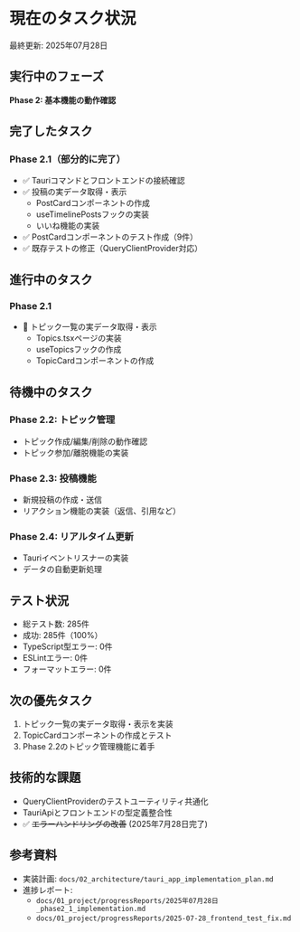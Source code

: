 # 現在のタスク状況
最終更新: 2025年07月28日

## 実行中のフェーズ
**Phase 2: 基本機能の動作確認**

## 完了したタスク
### Phase 2.1（部分的に完了）
- ✅ Tauriコマンドとフロントエンドの接続確認
- ✅ 投稿の実データ取得・表示
  - PostCardコンポーネントの作成
  - useTimelinePostsフックの実装
  - いいね機能の実装
- ✅ PostCardコンポーネントのテスト作成（9件）
- ✅ 既存テストの修正（QueryClientProvider対応）

## 進行中のタスク
### Phase 2.1
- 🔄 トピック一覧の実データ取得・表示
  - Topics.tsxページの実装
  - useTopicsフックの作成
  - TopicCardコンポーネントの作成

## 待機中のタスク
### Phase 2.2: トピック管理
- トピック作成/編集/削除の動作確認
- トピック参加/離脱機能の実装

### Phase 2.3: 投稿機能
- 新規投稿の作成・送信
- リアクション機能の実装（返信、引用など）

### Phase 2.4: リアルタイム更新
- Tauriイベントリスナーの実装
- データの自動更新処理

## テスト状況
- 総テスト数: 285件
- 成功: 285件（100%）
- TypeScript型エラー: 0件
- ESLintエラー: 0件
- フォーマットエラー: 0件

## 次の優先タスク
1. トピック一覧の実データ取得・表示を実装
2. TopicCardコンポーネントの作成とテスト
3. Phase 2.2のトピック管理機能に着手

## 技術的な課題
- QueryClientProviderのテストユーティリティ共通化
- TauriApiとフロントエンドの型定義整合性
- ✅ ~~エラーハンドリングの改善~~ (2025年7月28日完了)

## 参考資料
- 実装計画: `docs/02_architecture/tauri_app_implementation_plan.md`
- 進捗レポート: 
  - `docs/01_project/progressReports/2025年07月28日_phase2_1_implementation.md`
  - `docs/01_project/progressReports/2025-07-28_frontend_test_fix.md`
